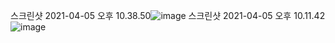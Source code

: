 스크린샷 2021-04-05 오후 10.38.50![image](https://user-images.githubusercontent.com/68579333/113579985-00d64000-9660-11eb-88a1-049c61e39ce6.png)
스크린샷 2021-04-05 오후 10.11.42![image](https://user-images.githubusercontent.com/68579333/113579992-03d13080-9660-11eb-9e1c-2f1eb5fccb13.png)
